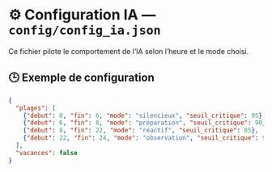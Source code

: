 # ⚙️ Configuration IA — `config/config_ia.json`

Ce fichier pilote le comportement de l’IA selon l’heure et le mode choisi.

## 🕒 Exemple de configuration

```json
{
  "plages": [
    {"debut": 0, "fin": 6, "mode": "silencieux", "seuil_critique": 95},
    {"debut": 6, "fin": 8, "mode": "préparation", "seuil_critique": 90},
    {"debut": 8, "fin": 22, "mode": "réactif", "seuil_critique": 85},
    {"debut": 22, "fin": 24, "mode": "observation", "seuil_critique": 90}
  ],
  "vacances": false
}
